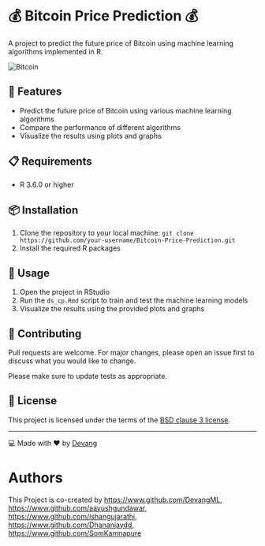 💰 Bitcoin Price Prediction 💰
==============================

A project to predict the future price of Bitcoin using machine learning algorithms implemented in R.

![Bitcoin](https://i.imgur.com/afuZ4iJ.png)

🚀 Features
-----------

*   Predict the future price of Bitcoin using various machine learning algorithms
*   Compare the performance of different algorithms
*   Visualize the results using plots and graphs

📋 Requirements
---------------

*   R 3.6.0 or higher

📦 Installation
---------------

1.  Clone the repository to your local machine: `git clone https://github.com/your-username/Bitcoin-Price-Prediction.git`
2.  Install the required R packages

🔧 Usage
--------

1.  Open the project in RStudio
2.  Run the `ds_cp.Rmd` script to train and test the machine learning models
3.  Visualize the results using the provided plots and graphs

🤝 Contributing
---------------

Pull requests are welcome. For major changes, please open an issue first to discuss what you would like to change.

Please make sure to update tests as appropriate.

📄 License
----------

This project is licensed under the terms of the [BSD clause 3 license](https://opensource.org/licenses/BSD-3-Clause).

* * *

💻 Made with ❤️ by [Devang](https://github.com/DevangML)

# Authors

This Project is co-created by https://www.github.com/DevangML, https://www.github.com/aayushgundawar, https://www.github.com/ishangujarathi, https://www.github.com/Dhananjaydd, https://www.github.com/SomKamnapure

